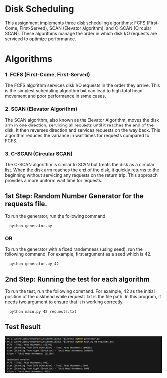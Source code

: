 
# Disk Scheduling

This assignment implements three disk scheduling algorithms: FCFS (First-Come, First-Served), SCAN (Elevator Algorithm), and C-SCAN (Circular SCAN). These algorithms manage the order in which disk I/O requests are serviced to optimize performance.

# Algorithms

### 1. FCFS (First-Come, First-Served)
The FCFS algorithm services disk I/O requests in the order they arrive. This is the simplest scheduling algorithm but can lead to high total head movement and poor performance in some cases.

### 2. SCAN (Elevator Algorithm)
The SCAN algorithm, also known as the Elevator Algorithm, moves the disk arm in one direction, servicing all requests until it reaches the end of the disk. It then reverses direction and services requests on the way back. This algorithm reduces the variance in wait times for requests compared to FCFS.

### 3. C-SCAN (Circular SCAN)
The C-SCAN algorithm is similar to SCAN but treats the disk as a circular list. When the disk arm reaches the end of the disk, it quickly returns to the beginning without servicing any requests on the return trip. This approach provides a more uniform wait time for requests.

## 1st Step: Random Number Generator for the requests file.

To run the generator, run the following command

```
  python generator.py
```
### OR

To run the generator with a fixed randomness (using seed), run the following command. For example, first argument as a seed which is 42.

```
  python generator.py 42
```
## 2nd Step: Running the test for each algorithm

To run the test, run the following command. For example, 42 as the initial position of the diskhead while requests.txt is the file path. In this program, it needs two argument to ensure that it is working correctly.
```
  python main.py 42 requests.txt
```

## Test Result

![Result](OS.png)

